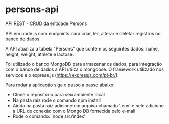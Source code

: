 # persons-api
API REST - CRUD da entidade Persons 

API em node.js com endpoints para criar, ler, alterar e deletar registros no banco de dados. 

A API atualiza a tabela "Persons" que contém os seguintes dados: name, height, weight, athlete e lactose. 

Foi utilizado o banco MongoDB para armazenar os dados, para integração com o banco de dados a API utilza o mongoose. 
O framework utilizado nos serviços é o express.js (https://expressjs.com/pt-br/). 

Para rodar a aplicação siga o passo a passo abaixo: 

 - Clone o repositório para seu ambiente local 
 - Na pasta raiz rode o comando npm install 
 - Ainda na pasta raiz adicione um arquivo chamado '.env' e nele adicione a URL de conexão com o Mongo DB fornecida pelo e-mail
 - Rode o comando: 'node src/index'
 

